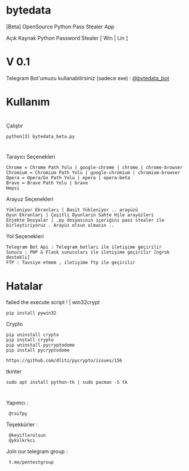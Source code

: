 # bytedata
 [Beta] OpenSource Python Pass Stealer App
 
 Açık Kaynak Python Password Stealer [ Win | Lin ]
 <h1>V 0.1</h1>
 
 Telegram Bot'umuzu kullanabilirsiniz (sadece exe) : <a href="https://t.me/bytedata_bot" target="_blank">@bytedata_bot</a>
 
# Kullanım
 #
 Çalıştır 
 
    python[3] bytedata_beta.py
  #  
 Tarayıcı Seçenekleri
 
    Chrome = Chrome Path Yolu | google-chrome | chrome | chrome-browser
    Chromium = Chromium Path Yolu | google-chromium | chromium-browser
    Opera = Opera/Gx Path Yolu | opera | opera-beta
    Brave = Brave Path Yolu | brave
    Hepsi
 
 Arayuz Seçenekleri
 
    Yükleniyor Ekranları | Basit Yükleniyor .. arayüzü
    Oyun Ekranları | Çeşitli Oyunların Sahte Hile arayüzleri
    Enjekte Dosyalar | .py dosyasının içeriğini pass stealer ile birleştiriyoruz . Arayüz olsun olmasın ..
    
 Yol Seçenekleri
 
    Telegram Bot Api : Telegram botları ile iletişime geçirilir
    Sunucu : PHP & Flask sunucuları ile iletişime geçirilir [ngrok destekli]
    FTP : Tavsiye etmem , iletişime ftp ile geçirilir
    
# Hatalar

 failed the execute script ! | win32crypt
 
    pip install pywin32
    
 Crypto
 
    pip uninstall crypto
    pip install crypto
    pip uninstall pycryptodome
    pip install pycryptodome
    
    https://github.com/dlitz/pycrypto/issues/156
            
    
  tkinter
 
    sudo apt install python-tk | sudo pacman -S tk
 
 #
 
 #
 
 
 
 Yapımcı :
     
     @raifpy
 
 Teşekkürler :
 
     @keyiflerolsun
     @ykslkrkci
 
 Join our telegram group : 
     
     t.me/pentestgroup
 
